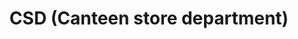 ---
title: "CSD (Canteen store department)"
url: /karachi/csd-canteen-store-department/
shop: supermarket
---